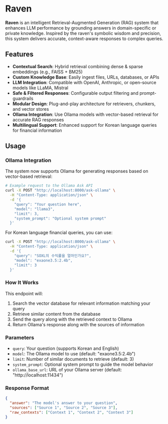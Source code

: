 # Raven

**Raven** is an intelligent Retrieval-Augmented Generation (RAG) system that enhances LLM performance by grounding answers in domain-specific or private knowledge. Inspired by the raven's symbolic wisdom and precision, this system delivers accurate, context-aware responses to complex queries.

## Features

-  **Contextual Search**: Hybrid retrieval combining dense & sparse embeddings (e.g., FAISS + BM25)
-  **Custom Knowledge Base**: Easily ingest files, URLs, databases, or APIs
-  **LLM Integration**: Compatible with OpenAI, Anthropic, or open-source models like LLaMA, Mistral
-  **Safe & Filtered Responses**: Configurable output filtering and prompt-guardrails
-  **Modular Design**: Plug-and-play architecture for retrievers, chunkers, and vector stores
-  **Ollama Integration**: Use Ollama models with vector-based retrieval for accurate RAG responses
-  **Multilingual Support**: Enhanced support for Korean language queries for financial information

## Usage

### Ollama Integration

The system now supports Ollama for generating responses based on vector-based retrieval:

```bash
# Example request to the Ollama Ask API
curl -X POST "http://localhost:8000/ask-ollama" \
  -H "Content-Type: application/json" \
  -d '{
    "query": "Your question here",
    "model": "llama3",
    "limit": 3,
    "system_prompt": "Optional system prompt"
  }'
```

For Korean language financial queries, you can use:

```bash
curl -X POST "http://localhost:8000/ask-ollama" \
  -H "Content-Type: application/json" \
  -d '{
    "query": "SOXL의 수익률을 얼마인가요?",
    "model": "exaone3.5:2.4b",
    "limit": 3
  }'
```

### How It Works

This endpoint will:
1. Search the vector database for relevant information matching your query
2. Retrieve similar content from the database
3. Send the query along with the retrieved context to Ollama
4. Return Ollama's response along with the sources of information

### Parameters

- `query`: Your question (supports Korean and English)
- `model`: The Ollama model to use (default: "exaone3.5:2.4b")
- `limit`: Number of similar documents to retrieve (default: 3)
- `system_prompt`: Optional system prompt to guide the model behavior
- `ollama_base_url`: URL of your Ollama server (default: "http://localhost:11434")

### Response Format

```json
{
  "answer": "The model's answer to your question",
  "sources": ["Source 1", "Source 2", "Source 3"],
  "raw_contexts": ["Context 1", "Context 2", "Context 3"]
}
```
